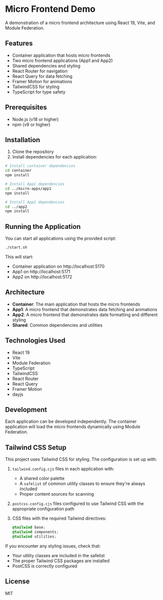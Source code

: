 # Micro Frontend Demo

A demonstration of a micro frontend architecture using React 19, Vite, and Module Federation.

## Features

- Container application that hosts micro frontends
- Two micro frontend applications (App1 and App2)
- Shared dependencies and styling
- React Router for navigation
- React Query for data fetching
- Framer Motion for animations
- TailwindCSS for styling
- TypeScript for type safety

## Prerequisites

- Node.js (v18 or higher)
- npm (v9 or higher)

## Installation

1. Clone the repository
2. Install dependencies for each application:

```bash
# Install container dependencies
cd container
npm install

# Install App1 dependencies
cd ../micro-apps/app1
npm install

# Install App2 dependencies
cd ../app2
npm install
```

## Running the Application

You can start all applications using the provided script:

```bash
./start.sh
```

This will start:
- Container application on http://localhost:5170
- App1 on http://localhost:5171
- App2 on http://localhost:5172

## Architecture

- **Container**: The main application that hosts the micro frontends
- **App1**: A micro frontend that demonstrates data fetching and animations
- **App2**: A micro frontend that demonstrates date formatting and different styling
- **Shared**: Common dependencies and utilities

## Technologies Used

- React 19
- Vite
- Module Federation
- TypeScript
- TailwindCSS
- React Router
- React Query
- Framer Motion
- dayjs

## Development

Each application can be developed independently. The container application will load the micro frontends dynamically using Module Federation.

## Tailwind CSS Setup

This project uses Tailwind CSS for styling. The configuration is set up with:

1. `tailwind.config.cjs` files in each application with:
   - A shared color palette
   - A `safelist` of common utility classes to ensure they're always included
   - Proper content sources for scanning

2. `postcss.config.cjs` files configured to use Tailwind CSS with the appropriate configuration path

3. CSS files with the required Tailwind directives:
   ```css
   @tailwind base;
   @tailwind components;
   @tailwind utilities;
   ```

If you encounter any styling issues, check that:
- Your utility classes are included in the safelist
- The proper Tailwind CSS packages are installed
- PostCSS is correctly configured

## License

MIT
